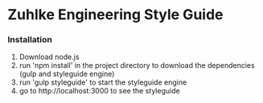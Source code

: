 # Zuhlke Engineering Style Guide

### Installation

1. Download node.js
2. run 'npm install' in the project directory to download the dependencies (gulp and styleguide engine)
3. run 'gulp styleguide' to start the styleguide engine
4. go to http://localhost:3000 to see the styleguide
